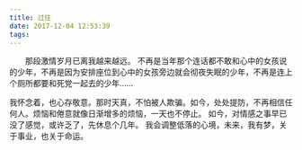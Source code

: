 ```yaml
---
title: 过往
date: 2017-12-04 12:53:39
tags:
---
```

&emsp;&emsp;那段激情岁月已离我越来越远。
不再是当年那个连话都不敢和心中的女孩说的少年，不再是因为安排座位到心中的女孩旁边就会彻夜失眠的少年，不再是连上个厕所都要和死党一起去的少年……
<!-- more -->
我怀念着，也心存敬意。那时天真，不怕被人欺骗。如今，处处提防，不再相信任何人。烦恼和倦意就像日渐增多的烦恼，一天也不停止。
如今，对情感之事早已没了感觉，或许乏了，先休息个几年。
我会调整低落的心境，未来，我有梦，关于事业，也关于命运。